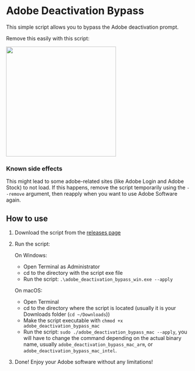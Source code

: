 # Adobe Deactivation Bypass

This simple script allows you to bypass the Adobe deactivation prompt.

Remove this easily with this script:

<img src="https://github.com/YarosMallorca/adobe_deactivation_bypass/assets/54041533/571a2a7e-fb68-4708-817c-8d0546416d3f" height="300px" />

### Known side effects

This might lead to some adobe-related sites (like Adobe Login and Adobe Stock) to not load. If this happens, remove the script temporarily using the `--remove` argument, then reapply when you want to use Adobe Software again.

## How to use

1. Download the script from the [releases page](https://github.com/YarosMallorca/adobe_deactivation_bypass/releases/latest)

2. Run the script:

   On Windows:

   - Open Terminal as Administrator
   - cd to the directory with the script exe file
   - Run the script: `.\adobe_deactivation_bypass_win.exe --apply`

   On macOS:

   - Open Terminal
   - cd to the directory where the script is located (usually it is your Downloads folder (```cd ~/Downloads```))
   - Make the script executable with `chmod +x adobe_deactivation_bypass_mac`
   - Run the script: `sudo ./adobe_deactivation_bypass_mac --apply`, you will have to change the command depending on the actual binary name, usually `adobe_deactivation_bypass_mac_arm`, or `adobe_deactivation_bypass_mac_intel`. 

3. Done! Enjoy your Adobe software without any limitations!
